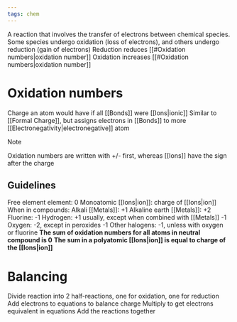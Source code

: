 ```yaml
---
tags: chem
---
```

A reaction that involves the transfer of electrons between chemical species. 
Some species undergo oxidation (loss of electrons), and others undergo reduction (gain of electrons)
Reduction reduces [[#Oxidation numbers|oxidation number]]
Oxidation increases [[#Oxidation numbers|oxidation number]]
# Oxidation numbers
Charge an atom would have if all [[Bonds]] were [[Ions|ionic]]
Similar to [[Formal Charge]], but assigns electrons in [[Bonds]] to more [[Electronegativity|electronegative]] atom
>[!note]
>Oxidation numbers are written with +/- first, whereas [[Ions]] have the sign after the charge
## Guidelines
Free element element: 0
Monoatomic [[Ions|ion]]: charge of [[Ions|ion]]
When in compounds:
Alkali [[Metals]]: +1
Alkaline earth [[Metals]]: +2
Fluorine: -1
Hydrogen: +1 usually, except when combined with [[Metals]] -1
Oxygen: -2, except in peroxides -1
Other halogens: -1, unless with oxygen or fluorine
**The sum of oxidation numbers for all atoms in neutral compound is 0**
**The sum in a polyatomic [[Ions|ion]] is equal to charge of the [[Ions|ion]]**
# Balancing
Divide reaction into 2 half-reactions, one for oxidation, one for reduction
Add electrons to equations to balance charge
Multiply to get electrons equivalent in equations
Add the reactions together